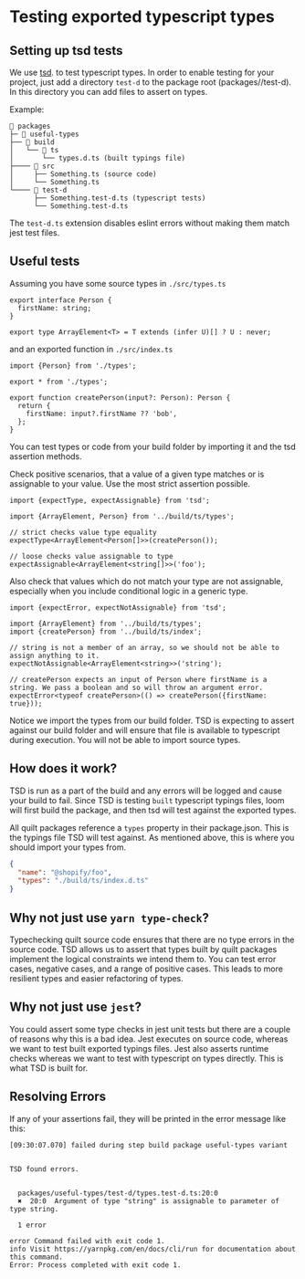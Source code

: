 # Testing exported typescript types

## Setting up tsd tests

We use [tsd](https://github.com/SamVerschueren/tsd). to test typescript types. In order to enable testing for your project, just add a directory `test-d` to the package root (packages/<your-package>/test-d). In this directory you can add files to assert on types.

Example:

```
📂 packages
├─ 📂 useful-types
├── 📂 build
│   └── 📂 ts
│       └── types.d.ts (built typings file)
├──── 📂 src
│     ├── Something.ts (source code)
│     └── Something.ts
└──── 📂 test-d
      ├── Something.test-d.ts (typescript tests)
      └── Something.test-d.ts
```

The `test-d.ts` extension disables eslint errors without making them match jest test files.

## Useful tests

Assuming you have some source types in `./src/types.ts`

```tsx
export interface Person {
  firstName: string;
}

export type ArrayElement<T> = T extends (infer U)[] ? U : never;
```

and an exported function in `./src/index.ts`

```tsx
import {Person} from './types';

export * from './types';

export function createPerson(input?: Person): Person {
  return {
    firstName: input?.firstName ?? 'bob',
  };
}
```

You can test types or code from your build folder by importing it and the tsd assertion methods.

Check positive scenarios, that a value of a given type matches or is assignable to your value. Use the most strict assertion possible.

```tsx
import {expectType, expectAssignable} from 'tsd';

import {ArrayElement, Person} from '../build/ts/types';

// strict checks value type equality
expectType<ArrayElement<Person[]>>(createPerson());

// loose checks value assignable to type
expectAssignable<ArrayElement<string[]>>('foo');
```

Also check that values which do not match your type are not assignable, especially when you include conditional logic in a generic type.

```tsx
import {expectError, expectNotAssignable} from 'tsd';

import {ArrayElement} from '../build/ts/types';
import {createPerson} from '../build/ts/index';

// string is not a member of an array, so we should not be able to assign anything to it.
expectNotAssignable<ArrayElement<string>>('string');

// createPerson expects an input of Person where firstName is a string. We pass a boolean and so will throw an argument error.
expectError<typeof createPerson>(() => createPerson({firstName: true}));
```

Notice we import the types from our build folder. TSD is expecting to assert against our build folder and will ensure that file is available to typescript during execution. You will not be able to import source types.

## How does it work?

TSD is run as a part of the build and any errors will be logged and cause your build to fail. Since TSD is testing `built` typescript typings files, loom will first build the package, and then tsd will test against the exported types.

All quilt packages reference a `types` property in their package.json. This is the typings file TSD will test against. As mentioned above, this is where you should import your types from.

```json
{
  "name": "@shopify/foo",
  "types": "./build/ts/index.d.ts"
}
```

## Why not just use `yarn type-check`?

Typechecking quilt source code ensures that there are no type errors in the source code. TSD allows us to assert that types built by quilt packages implement the logical constraints we intend them to. You can test error cases, negative cases, and a range of positive cases. This leads to more resilient types and easier refactoring of types.

## Why not just use `jest`?

You could assert some type checks in jest unit tests but there are a couple of reasons why this is a bad idea. Jest executes on source code, whereas we want to test built exported typings files. Jest also asserts runtime checks whereas we want to test with typescript on types directly. This is what TSD is built for.

## Resolving Errors

If any of your assertions fail, they will be printed in the error message like this:

```
[09:30:07.070] failed during step build package useful-types variant


TSD found errors.


  packages/useful-types/test-d/types.test-d.ts:20:0
  ✖  20:0  Argument of type "string" is assignable to parameter of type string.

  1 error

error Command failed with exit code 1.
info Visit https://yarnpkg.com/en/docs/cli/run for documentation about this command.
Error: Process completed with exit code 1.
```
